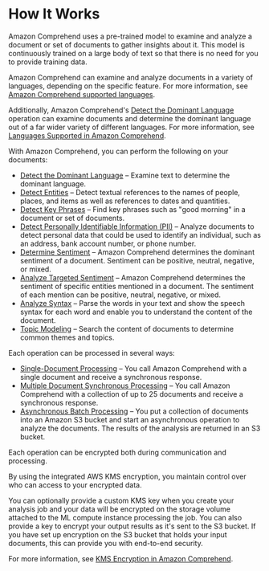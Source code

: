 # How It Works<a name="how-it-works"></a>

Amazon Comprehend uses a pre\-trained model to examine and analyze a document or set of documents to gather insights about it\. This model is continuously trained on a large body of text so that there is no need for you to provide training data\. 

Amazon Comprehend can examine and analyze documents in a variety of languages, depending on the specific feature\. For more information, see [Amazon Comprehend supported languages](https://docs.aws.amazon.com/comprehend/latest/dg/supported-languages.html#supported-languages-1)\. 

Additionally, Amazon Comprehend's [Detect the Dominant Language](how-languages.md) operation can examine documents and determine the dominant language out of a far wider variety of different languages\. For more information, see [Languages Supported in Amazon Comprehend](supported-languages.md)\.

With Amazon Comprehend, you can perform the following on your documents:
+ [Detect the Dominant Language](how-languages.md) – Examine text to determine the dominant language\.
+ [Detect Entities](how-entities.md) – Detect textual references to the names of people, places, and items as well as references to dates and quantities\.
+ [Detect Key Phrases](how-key-phrases.md) – Find key phrases such as "good morning" in a document or set of documents\.
+ [Detect Personally Identifiable Information \(PII\)](how-pii.md) – Analyze documents to detect personal data that could be used to identify an individual, such as an address, bank account number, or phone number\.
+ [Determine Sentiment](how-sentiment.md) – Amazon Comprehend determines the dominant sentiment of a document\. Sentiment can be positive, neutral, negative, or mixed\. 
+ [Analyze Targeted Sentiment](how-targeted-sentiment.md) – Amazon Comprehend determines the sentiment of specific entities mentioned in a document\. The sentiment of each mention can be positive, neutral, negative, or mixed\. 
+ [Analyze Syntax](how-syntax.md) – Parse the words in your text and show the speech syntax for each word and enable you to understand the content of the document\.
+ [Topic Modeling](topic-modeling.md) – Search the content of documents to determine common themes and topics\.



Each operation can be processed in several ways:
+ [Single\-Document Processing](how-single.md) – You call Amazon Comprehend with a single document and receive a synchronous response\. 
+ [Multiple Document Synchronous Processing](how-batch.md) – You call Amazon Comprehend with a collection of up to 25 documents and receive a synchronous response\.
+ [Asynchronous Batch Processing](how-async.md) – You put a collection of documents into an Amazon S3 bucket and start an asynchronous operation to analyze the documents\. The results of the analysis are returned in an S3 bucket\.

Each operation can be encrypted both during communication and processing\.

By using the integrated AWS KMS encryption, you maintain control over who can access to your encrypted data\. 

You can optionally provide a custom KMS key when you create your analysis job and your data will be encrypted on the storage volume attached to the ML compute instance processing the job\. You can also provide a key to encrypt your output results as it's sent to the S3 bucket\. If you have set up encryption on the S3 bucket that holds your input documents, this can provide you with end\-to\-end security\. 

For more information, see [KMS Encryption in Amazon Comprehend](kms-in-comprehend.md)\.

